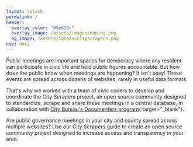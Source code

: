 ```yaml
---
layout: splash
permalink: /
header:
  overlay_color: "#5e616c"
  overlay_image: /assets/images/map-bg.png
  og_image: /assets/images/cityscrapers.png
nav: docs
---
```


Public meetings are important spaces for democracy where any resident can participate in civic life and hold public figures accountable. But how does the public know when meetings are happening? It isn't easy! These events are spread across dozens of websites, rarely in useful data formats.

That's why we worked with a team of civic coders to develop and coordinate the City Scrapers project, an open source community designed to standardize, scrape and share these meetings in a central database, in collaboration with [City Bureau's Documenters program](https://www.documenters.org/){:target="\_blank"}.

Are public governance meetings in your city and county spread across multiple websites? Use our City Scrapers guide to create an open source community project designed to increase access and transparency in your area.
